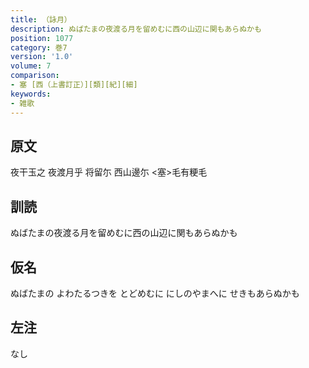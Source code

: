 ```yaml
---
title: （詠月）
description: ぬばたまの夜渡る月を留めむに西の山辺に関もあらぬかも
position: 1077
category: 巻7
version: '1.0'
volume: 7
comparison:
- 塞 [西（上書訂正）][類][紀][細]
keywords:
- 雑歌
---
```


## 原文

夜干玉之 夜渡月乎 将留尓 西山邊尓 <塞>毛有粳毛

## 訓読

ぬばたまの夜渡る月を留めむに西の山辺に関もあらぬかも

## 仮名

ぬばたまの よわたるつきを とどめむに にしのやまへに せきもあらぬかも

## 左注

なし
